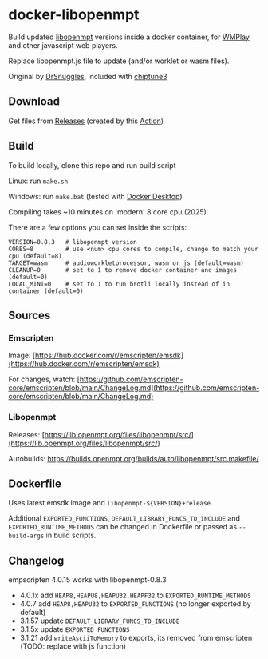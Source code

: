 # docker-libopenmpt

Build updated [libopenmpt](https://lib.openmpt.org/libopenmpt/) versions inside a docker container, for [WMPlay](https://github.com/silv3rr/chiptune2.js/tree/wmplay) and other javascript web players.

Replace libopenmpt.js file to update (and/or worklet or wasm files).

Original by [DrSnuggles](DrSnuggles), included with [chiptune3](https://github.com/DrSnuggles/chiptune/tree/v3/docker)

## Download

Get files from [Releases](https://github.com/silv3rr/docker-libopenmpt/releases) (created by this [Action](https://github.com/silv3rr/docker-libopenmpt/blob/main/.github/workflows/build.yml))

## Build

To build locally, clone this repo and run build script

Linux: run `make.sh`

Windows: run `make.bat` (tested with [Docker Desktop](https://docs.docker.com/desktop/setup/install/windows-install/))

Compiling takes ~10 minutes on 'modern' 8 core cpu (2025).

There are a few options you can set inside the scripts:

``` shell
VERSION=0.8.3   # libopenmpt version
CORES=8         # use <num> cpu cores to compile, change to match your cpu (default=8)
TARGET=wasm     # audioworkletprocessor, wasm or js (default=wasm)
CLEANUP=0       # set to 1 to remove docker container and images (default=0)
LOCAL_MINI=0    # set to 1 to run brotli locally instead of in container (default=0)
```

## Sources

### Emscripten

Image: [https://hub.docker.com/r/emscripten/emsdk](https://hub.docker.com/r/emscripten/emsdk)

For changes, watch: [https://github.com/emscripten-core/emscripten/blob/main/ChangeLog.md](https://github.com/emscripten-core/emscripten/blob/main/ChangeLog.md)

### Libopenmpt

Releases: [https://lib.openmpt.org/files/libopenmpt/src/](https://lib.openmpt.org/files/libopenmpt/src/)

Autobuilds: https://builds.openmpt.org/builds/auto/libopenmpt/src.makefile/

## Dockerfile

Uses latest emsdk image and `libopenmpt-${VERSION}+release`.

Additional `EXPORTED_FUNCTIONS`, `DEFAULT_LIBRARY_FUNCS_TO_INCLUDE` and `EXPORTED_RUNTIME_METHODS` can be changed in Dockerfile or passed as `--build-args` in build scripts.

## Changelog

empscripten 4.0.15 works with libopenmpt-0.8.3

- 4.0.1x add `HEAP8,HEAPU8,HEAPU32,HEAPF32` to `EXPORTED_RUNTIME_METHODS`
- 4.0.7 add `HEAP8,HEAPU32` to `EXPORTED_FUNCTIONS` (no longer exported by default)
- 3.1.57 update `DEFAULT_LIBRARY_FUNCS_TO_INCLUDE`
- 3.1.5x update `EXPORTED_FUNCTIONS`
- 3.1.21 add `writeAsciiToMemory` to exports, its removed from emscripten (TODO: replace with js function)
